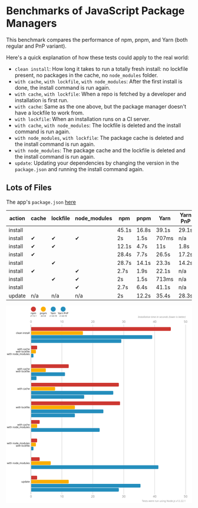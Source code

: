 # Benchmarks of JavaScript Package Managers

This benchmark compares the performance of npm, pnpm, and Yarn (both regular and PnP variant).

Here's a quick explanation of how these tests could apply to the real world:

- `clean install`: How long it takes to run a totally fresh install: no lockfile present, no packages in the cache, no `node_modules` folder.
- `with cache`, `with lockfile`, `with node_modules`: After the first install is done, the install command is run again.
- `with cache`, `with lockfile`: When a repo is fetched by a developer and installation is first run.
- `with cache`: Same as the one above, but the package manager doesn't have a lockfile to work from.
- `with lockfile`: When an installation runs on a CI server.
- `with cache`, `with node_modules`: The lockfile is deleted and the install command is run again.
- `with node_modules`, `with lockfile`: The package cache is deleted and the install command is run again.
- `with node_modules`: The package cache and the lockfile is deleted and the install command is run again.
- `update`: Updating your dependencies by changing the version in the `package.json` and running the install command again.

## Lots of Files

The app's `package.json` [here](https://github.com/pnpm/pnpm.github.io/blob/main/benchmarks/fixtures/alotta-files/package.json)

| action  | cache | lockfile | node_modules| npm | pnpm | Yarn | Yarn PnP |
| ---     | ---   | ---      | ---         | --- | --- | --- | --- |
| install |       |          |             | 45.1s | 16.8s | 39.1s | 29.1s |
| install | ✔     | ✔        | ✔           | 2s | 1.5s | 707ms | n/a |
| install | ✔     | ✔        |             | 12.1s | 4.7s | 11s | 1.8s |
| install | ✔     |          |             | 28.4s | 7.7s | 26.5s | 17.2s |
| install |       | ✔        |             | 28.7s | 14.1s | 23.3s | 14.2s |
| install | ✔     |          | ✔           | 2.7s | 1.9s | 22.1s | n/a |
| install |       | ✔        | ✔           | 2s | 1.5s | 713ms | n/a |
| install |       |          | ✔           | 2.7s | 6.4s | 41.1s | n/a |
| update  | n/a   | n/a      | n/a         | 2s | 12.2s | 35.4s | 28.3s |

![Graph of the alotta-files results](../../static/img/benchmarks/alotta-files.svg)